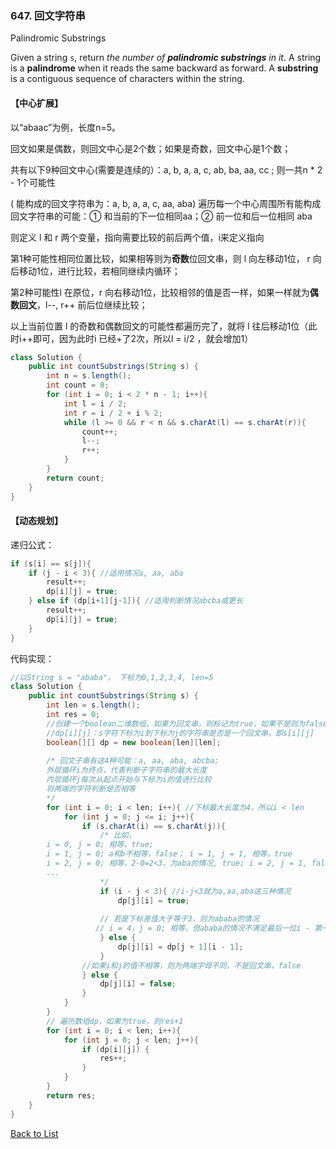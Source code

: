 ### 647. 回文字符串

Palindromic Substrings

Given a string `s`, return *the number of **palindromic substrings** in it*. A string is a **palindrome** when it reads the same backward as forward. A **substring** is a contiguous sequence of characters within the string.

 

#### 【中心扩展】

以“abaac”为例，长度n=5。

回文如果是偶数，则回文中心是2个数；如果是奇数，回文中心是1个数；

共有以下9种回文中心(需要是连续的）：a, b, a, a, c, ab, ba, aa, cc ; 则一共n * 2 - 1个可能性

( 能构成的回文字符串为：a, b, a, a, c, aa, aba) 遍历每一个中心周围所有能构成回文字符串的可能：① 和当前的下一位相同aa；② 前一位和后一位相同  aba

则定义 l 和 r 两个变量，指向需要比较的前后两个值，i来定义指向

第1种可能性相同位置比较，如果相等则为**奇数**位回文串，则 l 向左移动1位， r 向后移动1位，进行比较，若相同继续内循环；

第2种可能性l 在原位，r 向右移动1位，比较相邻的值是否一样，如果一样就为**偶数回文**，l--, r++ 前后位继续比较；

以上当前位置 l 的奇数和偶数回文的可能性都遍历完了，就将 l 往后移动1位（此时i++即可，因为此时i 已经+了2次，所以l = i/2 ，就会增加1）



```java
class Solution {
    public int countSubstrings(String s) {
        int n = s.length();
        int count = 0;
        for (int i = 0; i < 2 * n - 1; i++){
            int l = i / 2;
            int r = i / 2 + i % 2;
            while (l >= 0 && r < n && s.charAt(l) == s.charAt(r)){
                count++;
                l--;
                r++;
            }
        }
        return count;
    }
}
```



#### 【动态规划】

递归公式：

```java
if (s[i] == s[j]){
    if (j - i < 3){ //适用情况a, aa, aba
        result++;
        dp[i][j] = true;
    } else if (dp[i+1][j-1]){ //适用判断情况abcba或更长
        result++;
        dp[i][j] = true;
    }
}
```

代码实现：

```java
//以String s = "ababa"， 下标为0,1,2,3,4, len=5
class Solution {
    public int countSubstrings(String s) {
        int len = s.length();
        int res = 0;
        //创建一个boolean二维数组，如果为回文串，则标记为true，如果不是则为false;
        //dp[i][j]：s字符下标为i到下标为j的字符串是否是一个回文串，即s[i][j]
        boolean[][] dp = new boolean[len][len];
 
        /* 回文子串有这4种可能：a, aa, aba, abcba;
        外层循环i为终点，代表判断子字符串的最大长度
        内层循环j每次从起点开始与下标为i的值进行比较
        将两端的字符判断是否相等
        */
        for (int i = 0; i < len; i++){ //下标最大长度为4，所以i < len
            for (int j = 0; j <= i; j++){
                if (s.charAt(i) == s.charAt(j)){
                    /* 比如，
        i = 0, j = 0; 相等，true;
        i = 1, j = 0; a和b不相等，false； i = 1, j = 1, 相等，true
        i = 2, j = 0; 相等，2-0=2<3，为aba的情况, true; i = 2, j = 1, false...
        ...
                    */
                    if (i - j < 3){ //i-j<3就为a,aa,aba这三种情况
                        dp[j][i] = true;
                        
                    // 若是下标差值大于等于3，则为ababa的情况
                   // i = 4，j = 0; 相等，但ababa的情况不满足最后一位i - 第一位j < 3；则j + 1, j - 1, 两段字母a一样，则两段收缩一步进行判断,对比b和b是否相等，相等，true
                    } else {
                        dp[j][i] = dp[j + 1][i - 1];
                    }
                //如果i和j的值不相等，则为两端字母不同，不是回文串，false    
                } else {
                    dp[j][i] = false;
                }
            }
        }
        // 遍历数组dp，如果为true，则res+1
        for (int i = 0; i < len; i++){
            for (int j = 0; j < len; j++){
                if (dp[i][j]) {
                    res++;
                }
            }
        }
        return res;
    }
}
```



[Back to List](https://github.com/xiaoshuzhao/leetcode-notes-java/blob/main/%E6%95%B0%E6%8D%AE%E7%BB%93%E6%9E%84/%E5%AD%97%E7%AC%A6%E4%B8%B2/String%20List.md)
